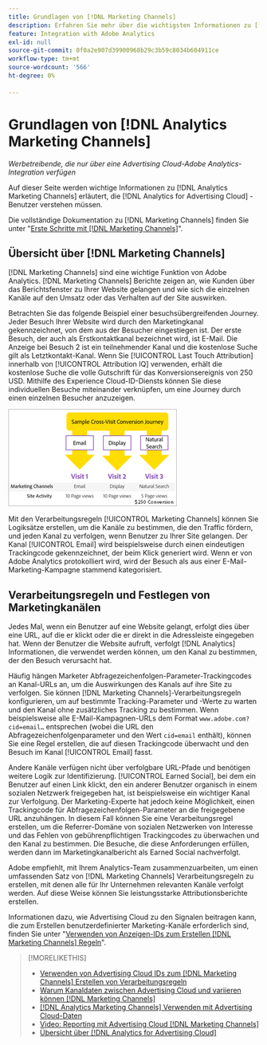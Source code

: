 ```yaml
---
title: Grundlagen von [!DNL Marketing Channels]
description: Erfahren Sie mehr über die wichtigsten Informationen zu [!DNL Analytics Marketing Channels] that [!DNL Analytics for Advertising Cloud] Benutzern.
feature: Integration with Adobe Analytics
exl-id: null
source-git-commit: 0f0a2e907d39900968b29c3b59c8034b604911ce
workflow-type: tm+mt
source-wordcount: '566'
ht-degree: 0%

---
```


# Grundlagen von [!DNL Analytics Marketing Channels]

*Werbetreibende, die nur über eine Advertising Cloud-Adobe Analytics-Integration verfügen*

Auf dieser Seite werden wichtige Informationen zu [!DNL Analytics Marketing Channels] erläutert, die [!DNL Analytics for Advertising Cloud] -Benutzer verstehen müssen.

Die vollständige Dokumentation zu [!DNL Marketing Channels] finden Sie unter &quot;[Erste Schritte mit [!DNL Marketing Channels]](https://experienceleague.adobe.com/docs/analytics/components/marketing-channels/c-getting-started-mchannel.html)&quot;.

## Übersicht über [!DNL Marketing Channels]

[!DNL Marketing Channels] sind eine wichtige Funktion von Adobe Analytics. [!DNL Marketing Channels] Berichte zeigen an, wie Kunden über das Berichtsfenster zu Ihrer Website gelangen und wie sich die einzelnen Kanäle auf den Umsatz oder das Verhalten auf der Site auswirken.

Betrachten Sie das folgende Beispiel einer besuchsübergreifenden Journey. Jeder Besuch Ihrer Website wird durch den Marketingkanal gekennzeichnet, von dem aus der Besucher eingestiegen ist. Der erste Besuch, der auch als Erstkontaktkanal bezeichnet wird, ist E-Mail. Die Anzeige bei Besuch 2 ist ein teilnehmender Kanal und die kostenlose Suche gilt als Letztkontakt-Kanal. Wenn Sie [!UICONTROL Last Touch Attribution] innerhalb von [!UICONTROL Attribution IQ] verwenden, erhält die kostenlose Suche die volle Gutschrift für das Konversionsereignis von 250 USD. Mithilfe des Experience Cloud-ID-Diensts können Sie diese individuellen Besuche miteinander verknüpfen, um eine Journey durch einen einzelnen Besucher anzuzeigen.

![Beispiel für besuchsübergreifende Konversions-Journey in Marketingkanälen](/help/integrations/assets/a4adc-mc-sample-journey.png)

Mit den Verarbeitungsregeln [!UICONTROL Marketing Channels] können Sie Logiksätze erstellen, um die Kanäle zu bestimmen, die den Traffic fördern, und jeden Kanal zu verfolgen, wenn Benutzer zu Ihrer Site gelangen. Der Kanal [!UICONTROL Email] wird beispielsweise durch einen eindeutigen Trackingcode gekennzeichnet, der beim Klick generiert wird. Wenn er von Adobe Analytics protokolliert wird, wird der Besuch als aus einer E-Mail-Marketing-Kampagne stammend kategorisiert.

## Verarbeitungsregeln und Festlegen von Marketingkanälen

Jedes Mal, wenn ein Benutzer auf eine Website gelangt, erfolgt dies über eine URL, auf die er klickt oder die er direkt in die Adressleiste eingegeben hat. Wenn der Benutzer die Website aufruft, verfolgt [!DNL Analytics] Informationen, die verwendet werden können, um den Kanal zu bestimmen, der den Besuch verursacht hat.

Häufig hängen Marketer Abfragezeichenfolgen-Parameter-Trackingcodes an Kanal-URLs an, um die Auswirkungen des Kanals auf ihre Site zu verfolgen. Sie können [!DNL Marketing Channels]-Verarbeitungsregeln konfigurieren, um auf bestimmte Tracking-Parameter und -Werte zu warten und den Kanal ohne zusätzliches Tracking zu bestimmen. Wenn beispielsweise alle E-Mail-Kampagnen-URLs dem Format `www.adobe.com?cid=email…` entsprechen (wobei die URL den Abfragezeichenfolgenparameter und den Wert `cid=email` enthält), können Sie eine Regel erstellen, die auf diesen Trackingcode überwacht und den Besuch im Kanal [!UICONTROL Email] fasst.

Andere Kanäle verfügen nicht über verfolgbare URL-Pfade und benötigen weitere Logik zur Identifizierung. [!UICONTROL Earned Social], bei dem ein Benutzer auf einen Link klickt, den ein anderer Benutzer organisch in einem sozialen Netzwerk freigegeben hat, ist beispielsweise ein wichtiger Kanal zur Verfolgung. Der Marketing-Experte hat jedoch keine Möglichkeit, einen Trackingcode für Abfragezeichenfolgen-Parameter an die freigegebene URL anzuhängen. In diesem Fall können Sie eine Verarbeitungsregel erstellen, um die Referrer-Domäne von sozialen Netzwerken von Interesse und das Fehlen von gebührenpflichtigen Trackingcodes zu überwachen und den Kanal zu bestimmen. Die Besuche, die diese Anforderungen erfüllen, werden dann im Marketingkanalbericht als Earned Social nachverfolgt.

Adobe empfiehlt, mit Ihrem Analytics-Team zusammenzuarbeiten, um einen umfassenden Satz von [!DNL Marketing Channels] Verarbeitungsregeln zu erstellen, mit denen alle für Ihr Unternehmen relevanten Kanäle verfolgt werden. Auf diese Weise können Sie leistungsstarke Attributionsberichte erstellen.

Informationen dazu, wie Advertising Cloud zu den Signalen beitragen kann, die zum Erstellen benutzerdefinierter Marketing-Kanäle erforderlich sind, finden Sie unter &quot;[Verwenden von Anzeigen-IDs zum Erstellen [!DNL Marketing Channels] Regeln](mc-ids.md)&quot;.

>[!MORELIKETHIS]
>
>* [Verwenden von Advertising Cloud IDs zum  [!DNL Marketing Channels] Erstellen von Verarbeitungsregeln](mc-ids.md)
>* [Warum Kanaldaten zwischen Advertising Cloud und variieren können [!DNL Marketing Channels]](mc-data-variances.md)
>* [ [!DNL Analytics Marketing Channels] Verwenden mit Advertising Cloud-Daten](mc-ac-data.md)
>* [Video: Reporting mit Advertising Cloud [!DNL Marketing Channels]](https://experienceleague.adobe.com/docs/advertising-cloud-learn/tutorials/analytics/analytics-reporting-a4adc.html)
>* [Übersicht über [!DNL Analytics for Advertising Cloud]](/help/integrations/analytics/overview.md)

